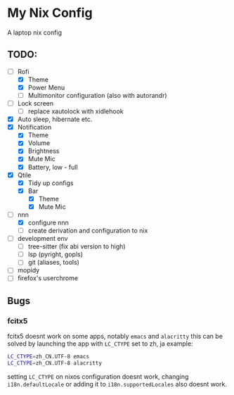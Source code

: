 # My Nix Config
A laptop nix config

## TODO:
- [ ]  Rofi
    - [x] Theme
    - [x] Power Menu
    - [ ] Multimonitor configuration (also with autorandr)
- [ ] Lock screen
  - [ ] replace xautolock with xidlehook
- [x] Auto sleep, hibernate etc.
- [x] Notification
    - [x] Theme 
    - [x] Volume
    - [x] Brightness
    - [x] Mute Mic
    - [x] Battery, low - full
- [x] Qtile
    - [x] Tidy up configs
    - [x] Bar 
        - [x] Theme
        - [x] Mute Mic
- [ ] nnn
    - [x] configure nnn
    - [ ] create derivation and  configuration to nix
- [ ] development env
  - [ ] tree-sitter (fix abi version to high)
  - [ ] lsp (pyright, gopls)
  - [ ] git (aliases, tools)
- [ ] mopidy
- [ ] firefox's userchrome

## Bugs
### fcitx5
fcitx5 doesnt work on some apps, notably `emacs` and `alacritty`
this can be solved by launching the app with `LC_CTYPE` set to zh, ja example:

``` sh
LC_CTYPE=zh_CN.UTF-8 emacs
LC_CTYPE=zh_CN.UTF-8 alacritty 
```
setting `LC_CTYPE` on nixos configuration doesnt work, 
changing `i18n.defaultLocale` or adding it to `i18n.supportedLocales` also doesnt work.


